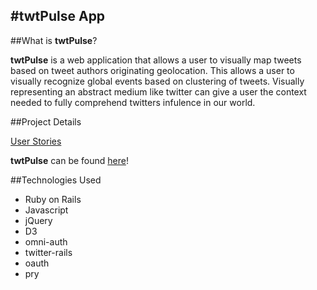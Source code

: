 #twtPulse App
---

##What is **twtPulse**?

**twtPulse** is a web application that allows a user to visually map tweets based on tweet authors originating geolocation.  This allows a user to visually recognize global events based on clustering of tweets.  Visually representing an abstract medium like twitter can give a user the context needed to fully comprehend twitters infulence in our world.  

##Project Details

[User Stories](https://trello.com/b/EhB7k7ow/twtpulse)

**twtPulse** can be found [here](https://trello.com/b/EhB7k7ow/twtpulse)!

##Technologies Used
* Ruby on Rails
* Javascript
* jQuery
* D3
* omni-auth
* twitter-rails
* oauth
* pry

